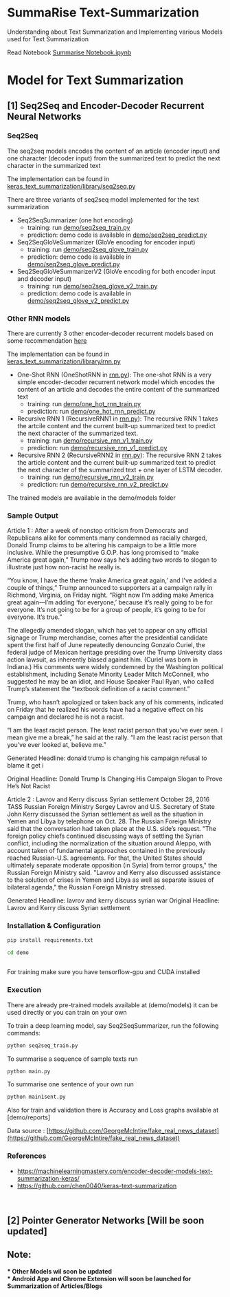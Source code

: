 # SummaRise Text-Summarization
Understanding about Text Summarization and Implementing various Models used for Text Summarization

Read Notebook [Summarise Notebook.ipynb](/Summarise_Notebook.ipynb)
# Model for Text Summarization

## [1] Seq2Seq and Encoder-Decoder Recurrent Neural Networks

### Seq2Seq

The seq2seq models encodes the content of an article (encoder input) and one character (decoder input) from the summarized text to predict the next character in the summarized text

The implementation can be found in [keras_text_summarization/library/seq2seq.py](keras_text_summarization/library/seq2seq.py)

There are three variants of seq2seq model implemented for the text summarization   
* Seq2SeqSummarizer (one hot encoding)
    * training: run [demo/seq2seq_train.py](demo/seq2seq_train.py ) 
    * prediction: demo code is available in [demo/seq2seq_predict.py](demo/seq2seq_predict.py) 
* Seq2SeqGloVeSummarizer (GloVe encoding for encoder input)
    * training: run [demo/seq2seq_glove_train.py](demo/seq2seq_glove_train.py) 
    * prediction: demo code is available in [demo/seq2seq_glove_predict.py](demo/seq2seq_glove_predict.py) 
* Seq2SeqGloVeSummarizerV2 (GloVe encoding for both encoder input and decoder input)
    * training: run [demo/seq2seq_glove_v2_train.py](demo/seq2seq_glove_v2_train.py)
    * prediction: demo code is available in [demo/seq2seq_glove_v2_predict.py](demo/seq2seq_glove_v2_predict.py) 
    
### Other RNN models

There are currently 3 other encoder-decoder recurrent models based on some recommendation [here](https://machinelearningmastery.com/encoder-decoder-models-text-summarization-keras/)

The implementation can be found in [keras_text_summarization/library/rnn.py](keras_text_summarization/library/rnn.py)

* One-Shot RNN (OneShotRNN in [rnn.py](keras_text_summarization/library/rnn.py)):
The one-shot RNN is a very simple encoder-decoder recurrent network model which encodes the content of an article and decodes the entire content of the summarized text
    * training: run [demo/one_hot_rnn_train.py](demo/one_hot_rnn_train.py)
    * prediction: run [demo/one_hot_rnn_predict.py](demo/one_hot_rnn_predict.py)
* Recursive RNN 1 (RecursiveRNN1 in [rnn.py](keras_text_summarization/library/rnn.py)):
The recursive RNN 1 takes the artcile content and the current built-up summarized text to predict the next character of the summarized text.
    * training: run [demo/recursive_rnn_v1_train.py](demo/recursive_rnn_v1_train.py)
    * prediction: run [demo/recursive_rnn_v1_predict.py](demo/recursive_rnn_v1_predict.py)
* Recursive RNN 2 (RecursiveRNN2 in [rnn.py](keras_text_summarization/library/rnn.py)):
The recursive RNN 2 takes the article content and the current built-up summarized text to predict the next character of the summarized text + one layer of LSTM decoder.
    * training: run [demo/recursive_rnn_v2_train.py](demo/recursive_rnn_v2_train.py)
    * prediction: run [demo/recursive_rnn_v2_predict.py](demo/recursive_rnn_v2_predict.py)

The trained models are available in the demo/models folder 

### Sample Output

Article 1 :  After a week of nonstop criticism from Democrats and Republicans alike for comments many condemned as racially charged, Donald Trump claims to be altering his campaign to be a little more inclusive. While the presumptive G.O.P. has long promised to “make America great again,” Trump now says he’s adding two words to slogan to illustrate just how non-racist he really is.

“You know, I have the theme ‘make America great again,’ and I've added a couple of things,” Trump announced to supporters at a campaign rally in Richmond, Virginia, on Friday night. “Right now I’m adding make America great again—I’m adding ‘for everyone,’ because it’s really going to be for everyone. It’s not going to be for a group of people, it’s going to be for everyone. It’s true.”

The allegedly amended slogan, which has yet to appear on any official signage or Trump merchandise, comes after the presidential candidate spent the first half of June repeatedly denouncing Gonzalo Curiel, the federal judge of Mexican heritage presiding over the Trump University class action lawsuit, as inherently biased against him. (Curiel was born in Indiana.) His comments were widely condemned by the Washington political establishment, including Senate Minority Leader Mitch McConnell, who suggested he may be an idiot, and House Speaker Paul Ryan, who called Trump’s statement the “textbook definition of a racist comment.”

Trump, who hasn’t apologized or taken back any of his comments, indicated on Friday that he realized his words have had a negative effect on his campaign and declared he is not a racist.

“I am the least racist person. The least racist person that you’ve ever seen. I mean give me a break,” he said at the rally. “I am the least racist person that you’ve ever looked at, believe me.”

Generated Headline:  donald trump is changing his campaign refusal to blame it get i

Original Headline:  Donald Trump Is Changing His Campaign Slogan to Prove He’s Not Racist

Article 2 :  Lavrov and Kerry discuss Syrian settlement October 28, 2016 TASS 
Russian Foreign Ministry Sergey Lavrov and U.S. Secretary of State John Kerry discussed the Syrian settlement as well as the situation in Yemen and Libya by telephone on Oct. 28. 
The Russian Foreign Ministry said that the conversation had taken place at the U.S. side’s request. 
"The foreign policy chiefs continued discussing ways of settling the Syrian conflict, including the normalization of the situation around Aleppo, with account taken of fundamental approaches contained in the previously reached Russian-U.S. agreements. For that, the United States should ultimately separate moderate opposition (in Syria) from terror groups," the Russian Foreign Ministry said. 
"Lavrov and Kerry also discussed assistance to the solution of crises in Yemen and Libya as well as separate issues of bilateral agenda," the Russian Foreign Ministry stressed.

Generated Headline:  lavrov and kerry discuss syrian war
Original Headline:  Lavrov and Kerry discuss Syrian settlement

### Installation & Configuration

```bash
pip install requirements.txt

cd demo
 
```
For training make sure you have tensorflow-gpu and CUDA installed

### Execution

There are already pre-trained models available at (demo/models) it can be used directly or you can train on your own

To train a deep learning model, say Seq2SeqSummarizer, run the following commands:
```bash
python seq2seq_train.py
```

To summarise a sequence of sample texts run
```bash
python main.py
```

To summarise one sentence of your own run
```bash
python main1sent.py
```

Also for train and validation there is Accuracy and Loss graphs available at [demo/reports] 

Data source : [https://github.com/GeorgeMcIntire/fake_real_news_dataset](https://github.com/GeorgeMcIntire/fake_real_news_dataset)

### References

* https://machinelearningmastery.com/encoder-decoder-models-text-summarization-keras/
* https://github.com/chen0040/keras-text-summarization

</br>

## [2] Pointer Generator Networks [Will be soon updated]

## Note:
<b> 
* Other Models wil soon be updated </br>
* Android App and Chrome Extension will soon be launched for Summarization of Articles/Blogs
</b>
